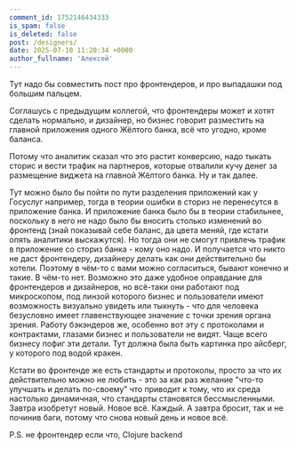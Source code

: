 ```yaml
---
comment_id: 1752146434333
is_spam: false
is_deleted: false
post: /designers/
date: 2025-07-10 11:20:34 +0000
author_fullname: 'Алексей'
---
```


Тут надо бы совместить пост про фронтендеров, и про выпадашки под большим пальцем.

Соглашусь с предыдущим коллегой, что фронтендеры может и хотят сделать нормально, и дизайнер, но бизнес говорит разместить на главной приложения одного Жёлтого банка, всё что угодно, кроме баланса.

Потому что аналитик сказал что это растит конверсию, надо тыкать сторис и вести трафик на партнеров, которые отвалили кучу денег за размещение виджета на главной Жёлтого банка. Ну и так далее.

Тут можно было бы пойти по пути разделения приложений как у Госуслуг например, тогда в теории ошибки в сториз не перенесутся в приложение банка. И приложение банка было бы в теории стабильнее, поскольку в него не надо было бы вносить столько изменений во фронтенд (знай показывай себе баланс, да цвета меняй, где кстати опять аналитики выскажутся). 
Но тогда они не смогут привлечь трафик в приложение со сториз банка - кому оно надо.
И получается что никто не даст фронтендеру, дизайнеру делать как они действительно бы хотели.
Поэтому в чём-то с вами можно согласиться, бывают конечно и такие. В чём-то нет. Возможно это даже удобное оправдание для фронтендеров и дизайнеров, но всё-таки они работают под микроскопом, под линзой которого бизнес и пользователи имеют возможность визуально увидеть или тыкнуть - что для человека безусловно имеет главенствующее значение с точки зрения органа зрения.
Работу бэкэндеров же, особенно вот эту с протоколами и контрактами, глазами бизнес и пользователи не видят. Чаще всего бизнесу пофиг эти детали. Тут должна была быть картинка про айсберг, у которого под водой кракен.

Кстати во фронтенде же есть стандарты и протоколы, просто за что их действительно можно не любить - это за как раз желание "что-то улучшать и делать по-своему" что приводит к тому, что их среда настолько динамичная, что стандарты становятся бессмысленными. Завтра изобретут новый. Новое всё. Каждый. А завтра бросит, так и не починив баги, потому что снова новый день и новое всё.

P.S. не фронтендер если что, Clojure backend
